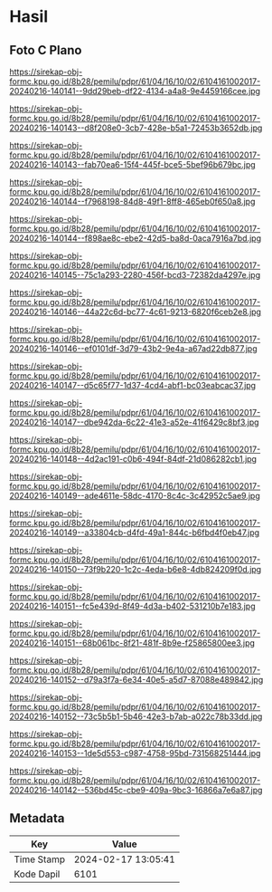 # Hasil

## Foto C Plano

https://sirekap-obj-formc.kpu.go.id/8b28/pemilu/pdpr/61/04/16/10/02/6104161002017-20240216-140141--9dd29beb-df22-4134-a4a8-9e4459166cee.jpg

https://sirekap-obj-formc.kpu.go.id/8b28/pemilu/pdpr/61/04/16/10/02/6104161002017-20240216-140143--d8f208e0-3cb7-428e-b5a1-72453b3652db.jpg

https://sirekap-obj-formc.kpu.go.id/8b28/pemilu/pdpr/61/04/16/10/02/6104161002017-20240216-140143--fab70ea6-15f4-445f-bce5-5bef96b679bc.jpg

https://sirekap-obj-formc.kpu.go.id/8b28/pemilu/pdpr/61/04/16/10/02/6104161002017-20240216-140144--f7968198-84d8-49f1-8ff8-465eb0f650a8.jpg

https://sirekap-obj-formc.kpu.go.id/8b28/pemilu/pdpr/61/04/16/10/02/6104161002017-20240216-140144--f898ae8c-ebe2-42d5-ba8d-0aca7916a7bd.jpg

https://sirekap-obj-formc.kpu.go.id/8b28/pemilu/pdpr/61/04/16/10/02/6104161002017-20240216-140145--75c1a293-2280-456f-bcd3-72382da4297e.jpg

https://sirekap-obj-formc.kpu.go.id/8b28/pemilu/pdpr/61/04/16/10/02/6104161002017-20240216-140146--44a22c6d-bc77-4c61-9213-6820f6ceb2e8.jpg

https://sirekap-obj-formc.kpu.go.id/8b28/pemilu/pdpr/61/04/16/10/02/6104161002017-20240216-140146--ef0101df-3d79-43b2-9e4a-a67ad22db877.jpg

https://sirekap-obj-formc.kpu.go.id/8b28/pemilu/pdpr/61/04/16/10/02/6104161002017-20240216-140147--d5c65f77-1d37-4cd4-abf1-bc03eabcac37.jpg

https://sirekap-obj-formc.kpu.go.id/8b28/pemilu/pdpr/61/04/16/10/02/6104161002017-20240216-140147--dbe942da-6c22-41e3-a52e-41f6429c8bf3.jpg

https://sirekap-obj-formc.kpu.go.id/8b28/pemilu/pdpr/61/04/16/10/02/6104161002017-20240216-140148--4d2ac191-c0b6-494f-84df-21d086282cb1.jpg

https://sirekap-obj-formc.kpu.go.id/8b28/pemilu/pdpr/61/04/16/10/02/6104161002017-20240216-140149--ade4611e-58dc-4170-8c4c-3c42952c5ae9.jpg

https://sirekap-obj-formc.kpu.go.id/8b28/pemilu/pdpr/61/04/16/10/02/6104161002017-20240216-140149--a33804cb-d4fd-49a1-844c-b6fbd4f0eb47.jpg

https://sirekap-obj-formc.kpu.go.id/8b28/pemilu/pdpr/61/04/16/10/02/6104161002017-20240216-140150--73f9b220-1c2c-4eda-b6e8-4db824209f0d.jpg

https://sirekap-obj-formc.kpu.go.id/8b28/pemilu/pdpr/61/04/16/10/02/6104161002017-20240216-140151--fc5e439d-8f49-4d3a-b402-531210b7e183.jpg

https://sirekap-obj-formc.kpu.go.id/8b28/pemilu/pdpr/61/04/16/10/02/6104161002017-20240216-140151--68b061bc-8f21-481f-8b9e-f25865800ee3.jpg

https://sirekap-obj-formc.kpu.go.id/8b28/pemilu/pdpr/61/04/16/10/02/6104161002017-20240216-140152--d79a3f7a-6e34-40e5-a5d7-87088e489842.jpg

https://sirekap-obj-formc.kpu.go.id/8b28/pemilu/pdpr/61/04/16/10/02/6104161002017-20240216-140152--73c5b5b1-5b46-42e3-b7ab-a022c78b33dd.jpg

https://sirekap-obj-formc.kpu.go.id/8b28/pemilu/pdpr/61/04/16/10/02/6104161002017-20240216-140153--1de5d553-c987-4758-95bd-731568251444.jpg

https://sirekap-obj-formc.kpu.go.id/8b28/pemilu/pdpr/61/04/16/10/02/6104161002017-20240216-140142--536bd45c-cbe9-409a-9bc3-16866a7e6a87.jpg


## Metadata

| Key        | Value               |
| ---------- | ------------------- |
| Time Stamp | 2024-02-17 13:05:41 |
| Kode Dapil | 6101                |



